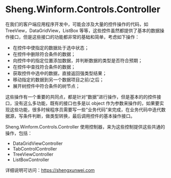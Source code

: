 # Sheng.Winform.Controls.Controller

在我们的客户端应用程序开发中，可能会涉及大量的控件操作的代码，如 TreeView，DataGridView，ListBox 等等，这些控件虽然都提供了基本的数据操作接口，但是这些接口的功能都非常的基础和简单，考虑如下操作：

+ 在控件中使指定的数据处于选中状态；
+ 在控件中删除符合条件的数据；
+ 向控件中的指定位置添加数据，并判断数据的类型是否符合预期；
+ 在控件中查找符合条件的数据；
+ 获取控件中选中的数据，直接返回强类型结果；
+ 移动指定的数据到另一个数据项目之前/之后；
+ 展开树控件中符合条件的树节点；

这些操作有一个重要的共同点，都是针对“数据”进行操作，但是基本的的控件接口，没有这么多功能，既有的接口也多是以 object 作为参数来操作的，如果要实现这些功能，很多时候程序员需要写一些“业务代码”来完成，在业务代码中迭代数据源，写条件判断，做类型转换，最后调用控件的基本操作接口。

Sheng.Winform.Controls.Controller 使用控制器，来为这些控制提供这些共通的操作，包括：

+ DataGridViewController
+ TabControlController
+ TreeViewController
+ ListBoxController

详细说明可访问：https://shengxunwei.com

